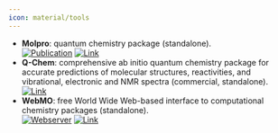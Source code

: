 ```yaml
---
icon: material/tools
---
```


- **Molpro**: quantum chemistry package (standalone).  
	[![Publication](https://img.shields.io/badge/Publication-Citations:2810-blue?style=for-the-badge&logo=bookstack)](https://doi.org/10.1002/wcms.82) [![Link](https://img.shields.io/badge/Link-offline-red?style=for-the-badge&logo=xamarin&logoColor=red)](https://www.molpro.net/) 
- **Q-Chem**: comprehensive ab initio quantum chemistry package for accurate predictions of molecular structures, reactivities, and vibrational, electronic and NMR spectra (commercial, standalone).  
	[![Link](https://img.shields.io/badge/Link-offline-red?style=for-the-badge&logo=xamarin&logoColor=red)](http://www.q-chem.com/) 
- **WebMO**: free World Wide Web-based interface to computational chemistry packages (standalone).  
	[![Webserver](https://img.shields.io/badge/Webserver-offline-red?style=for-the-badge&logo=xamarin&logoColor=red)](https://www.webmo.net/index.html) [![Link](https://img.shields.io/badge/Link-offline-red?style=for-the-badge&logo=xamarin&logoColor=red)](https://www.webmo.net/index.html) 
